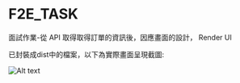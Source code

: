 # F2E_TASK
面試作業-從 API 取得取得訂單的資訊後，因應畫面的設計， Render UI

已封裝成dist中的檔案，以下為實際畫面呈現截圖:

![Alt text](https://lh3.googleusercontent.com/LjydDBXQNpUXIF0UlEiA3Psg2d7sHBrAXkWu7oCZieigSRCaF2xeQ-B7ikLc836WJSGYCXnzbJau4PIWpJqkN6uTWV5xEJw2enDPCWT2cYzKv9pcXfeLs8P1Bnu2WeFR0pRn9xudLmfnEQfPJCvzY-yHW3KsPbZOsp6VWdu1TN-AFrFOzBuShlK1l5ZYwpjRMY2mfAEha1HWMzGhNOOeI6RjK9JkA8nXo220FdVXle02p5pJOYwmAEUBH0iVx0plQ2RvFsDjYCO5M358tAYiTq5iebiDcAuafvc1dFi8KJEWZL3yLO6GzTtVSsr5d7bPZwNvKjb7Zb0ALkeDrgUijlbNy4nwq8ZH8tKmzNGYWEgR1RoTkUNwVTJt-yc7RAzhGRNEC7i40IR3uq6lYKqeVLFyniRlAEcUElQSYRN3pvOIAHSToS9tZ_VgbDZk3ggWKYstdFV3mIcpGwrF-zpdduDgBhHqcgULIRUIoWWYNXzxG8aaaFZrUr65hX8jNeyxjq1rbB8obUyT0exp-aOkZqO26fyIw1Al5TPYI30dyN-ssEh9WIihuyOlPG41Vnjcuj_iky0OZpHONA4akSE8Y1lNQoC7s9xmk9dIR9P7iQ2TCaD3tAj4Jc-LX6o_lqkbNPeCWy_a_Mx6u9k5uwLw-IlrDIPeXIJccEhhvw2gzDS1lGQoA2DJHsnxt1_23w=w788-h882-no)
